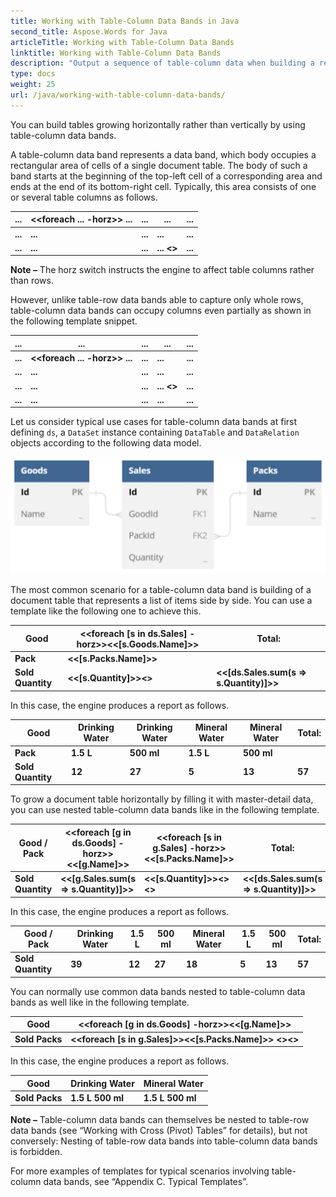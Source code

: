 ```yaml
---
title: Working with Table-Column Data Bands in Java
second_title: Aspose.Words for Java
articleTitle: Working with Table-Column Data Bands
linktitle: Working with Table-Column Data Bands
description: "Output a sequence of table-column data when building a report in Java."
type: docs
weight: 25
url: /java/working-with-table-column-data-bands/
---
```


You can build tables growing horizontally rather than vertically by using table-column data bands.

A table-column data band represents a data band, which body occupies a rectangular area of cells of a single document table. The body of such a band starts at the beginning of the top-left cell of a corresponding area and ends at the end of its bottom-right cell. Typically, this area consists of one or several table columns as follows.

| **...** | **<<foreach ... -horz>> ...** | **...** | **...**              | **...** |
| ------- | ----------------------------- | ------- | -------------------- | ------- |
| **...** | **...**                       | **...** | **...**              | **...** |
| **...** | **...**                       | **...** | **... <</foreach>>** | **...** |

**Note –** The horz switch instructs the engine to affect table columns rather than rows.

However, unlike table-row data bands able to capture only whole rows, table-column data bands can occupy columns even partially as shown in the following template snippet.

| **...** | **...**                       | **...** | **...**              | **...** |
| ------- | ----------------------------- | ------- | -------------------- | ------- |
| **...** | **<<foreach ... -horz>> ...** | **...** | **...**              | **...** |
| **...** | **...**                       | **...** | **...**              | **...** |
| **...** | **...**                       | **...** | **... <</foreach>>** | **...** |
| **...** | **...**                       | **...** | **...**              | **...** |

Let us consider typical use cases for table-column data bands at first defining `ds`, a `DataSet` instance containing `DataTable` and `DataRelation` objects according to the following data model.

![working-with-table-column-aspose-words-java](working-with-table-column-data-bands.jpeg)

The most common scenario for a table-column data band is building of a document table that represents a list of items side by side. You can use a template like the following one to achieve this.

| **Good**          | **<<foreach [s in ds.Sales] -horz>><<[s.Goods.Name]>>** | **Total:**                              |
| ----------------- | ------------------------------------------------------- | --------------------------------------- |
| **Pack**          | **<<[s.Packs.Name]>>**                                  |                                         |
| **Sold Quantity** | **<<[s.Quantity]>><</foreach>>**                        | **<<[ds.Sales.sum(s => s.Quantity)]>>** |

In this case, the engine produces a report as follows.

| **Good**          | **Drinking Water** | **Drinking Water** | **Mineral Water** | **Mineral Water** | **Total:** |
| ----------------- | ------------------ | ------------------ | ----------------- | ----------------- | ---------- |
| **Pack**          | **1.5 L**          | **500 ml**         | **1.5 L**         | **500 ml**        |            |
| **Sold Quantity** | **12**             | **27**             | **5**             | **13**            | **57**     |

To grow a document table horizontally by filling it with master-detail data, you can use nested table-column data bands like in the following template.

| **Good / Pack**   | **<<foreach [g in ds.Goods] -horz>><<[g.Name]>>** | **<<foreach [s in g.Sales] -horz>><<[s.Packs.Name]>>** | **Total:**                              |
| ----------------- | ------------------------------------------------- | ------------------------------------------------------ | --------------------------------------- |
| **Sold Quantity** | **<<[g.Sales.sum(s => s.Quantity)]>>**            | **<<[s.Quantity]>><</foreach>><</foreach>>**           | **<<[ds.Sales.sum(s => s.Quantity)]>>** |

In this case, the engine produces a report as follows.

| **Good / Pack**   | **Drinking Water** | **1.5 L** | **500 ml** | **Mineral Water** | **1.5 L** | **500 ml** | **Total:** |
| ----------------- | ------------------ | --------- | ---------- | ----------------- | --------- | ---------- | ---------- |
| **Sold Quantity** | **39**             | **12**    | **27**     | **18**            | **5**     | **13**     | **57**     |

You can normally use common data bands nested to table-column data bands as well like in the following template.

| **Good**       | **<<foreach [g in ds.Goods] -horz>><<[g.Name]>>**            |
| -------------- | ------------------------------------------------------------ |
| **Sold Packs** | **<<foreach [s in g.Sales]>><<[s.Packs.Name]>>** **<</foreach>><</foreach>>** |

In this case, the engine produces a report as follows.

| **Good**       | **Drinking Water**   | **Mineral Water**    |
| -------------- | -------------------- | -------------------- |
| **Sold Packs** | **1.5 L** **500 ml** | **1.5 L** **500 ml** |

**Note –** Table-column data bands can themselves be nested to table-row data bands (see “Working with Cross (Pivot) Tables” for details), but not conversely: Nesting of table-row data bands into table-column data bands is forbidden.

For more examples of templates for typical scenarios involving table-column data bands, see “Appendix C. Typical Templates”.